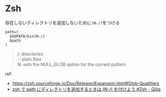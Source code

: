 # Zsh

存在しないディレクトリを追加しないために`(N-/)`をつける
```
path=(
  $GOPATH/bin(N-/)
  $path
)
```

> /: directories  
> -: plain files  
> N: sets the NULL_GLOB option for the current pattern

ref:
- https://zsh.sourceforge.io/Doc/Release/Expansion.html#Glob-Qualifiers
- [zsh で path にディレクトリを追加するときは (N-/) を付けよう #Zsh - Qiita](https://qiita.com/mollifier/items/42ae46ff4140251290a7)
